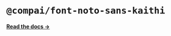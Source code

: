 # `@compai/font-noto-sans-kaithi`

[**Read the docs &rarr;**](https://components.ai/docs/typefaces/noto-sans-kaithi)

